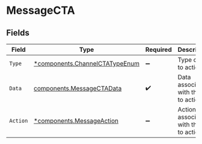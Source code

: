 # MessageCTA


## Fields

| Field                                                                           | Type                                                                            | Required                                                                        | Description                                                                     |
| ------------------------------------------------------------------------------- | ------------------------------------------------------------------------------- | ------------------------------------------------------------------------------- | ------------------------------------------------------------------------------- |
| `Type`                                                                          | [*components.ChannelCTATypeEnum](../../models/components/channelctatypeenum.md) | :heavy_minus_sign:                                                              | Type of call to action                                                          |
| `Data`                                                                          | [components.MessageCTAData](../../models/components/messagectadata.md)          | :heavy_check_mark:                                                              | Data associated with the call to action                                         |
| `Action`                                                                        | [*components.MessageAction](../../models/components/messageaction.md)           | :heavy_minus_sign:                                                              | Action associated with the call to action                                       |